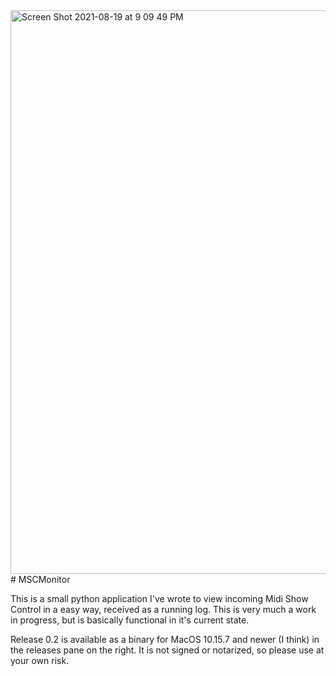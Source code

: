 <img width="902" alt="Screen Shot 2021-08-19 at 9 09 49 PM" src="https://user-images.githubusercontent.com/79057472/130137096-d2d966a0-2b17-45bf-b5fb-752921ff60a8.png">
# MSCMonitor

This is a small python application I've wrote to view incoming Midi Show Control in a easy way, received as a running log. This is very much a work in progress, but is basically functional in it's current state. 

Release 0.2 is available as a binary for MacOS 10.15.7 and newer (I think) in the releases pane on the right. It is not signed or notarized, so please use at your own risk. 
